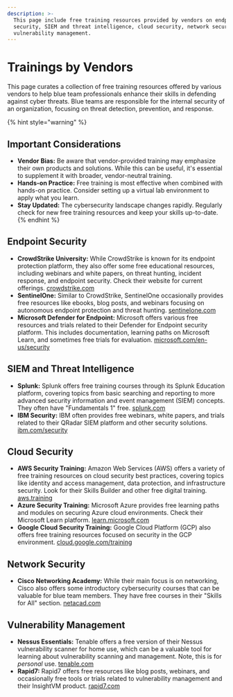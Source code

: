 ```yaml
---
description: >-
  This page include free training resources provided by vendors on endpoint
  security, SIEM and threat intelligence, cloud security, network security, and
  vulnerability management.
---
```


# Trainings by Vendors

This page curates a collection of free training resources offered by various vendors to help blue team professionals enhance their skills in defending against cyber threats. Blue teams are responsible for the internal security of an organization, focusing on threat detection, prevention, and response.

{% hint style="warning" %}
## **Important Considerations**

* **Vendor Bias:** Be aware that vendor-provided training may emphasize their own products and solutions. While this can be useful, it's essential to supplement it with broader, vendor-neutral training.
* **Hands-on Practice:** Free training is most effective when combined with hands-on practice. Consider setting up a virtual lab environment to apply what you learn.
* **Stay Updated:** The cybersecurity landscape changes rapidly. Regularly check for new free training resources and keep your skills up-to-date.
{% endhint %}

## **Endpoint Security**

* **CrowdStrike University:** While CrowdStrike is known for its endpoint protection platform, they also offer some free educational resources, including webinars and white papers, on threat hunting, incident response, and endpoint security. Check their website for current offerings. [crowdstrike.com](https://www.crowdstrike.com/)
* **SentinelOne:** Similar to CrowdStrike, SentinelOne occasionally provides free resources like ebooks, blog posts, and webinars focusing on autonomous endpoint protection and threat hunting. [sentinelone.com](https://www.sentinelone.com/)
* **Microsoft Defender for Endpoint:** Microsoft offers various free resources and trials related to their Defender for Endpoint security platform. This includes documentation, learning paths on Microsoft Learn, and sometimes free trials for evaluation. [microsoft.com/en-us/security](https://www.microsoft.com/en-us/security)

## **SIEM and Threat Intelligence**

* **Splunk:** Splunk offers free training courses through its Splunk Education platform, covering topics from basic searching and reporting to more advanced security information and event management (SIEM) concepts. They often have "Fundamentals 1" free. [splunk.com](https://www.splunk.com/)
* **IBM Security:** IBM often provides free webinars, white papers, and trials related to their QRadar SIEM platform and other security solutions. [ibm.com/security](https://www.ibm.com/security)

## **Cloud Security**

* **AWS Security Training:** Amazon Web Services (AWS) offers a variety of free training resources on cloud security best practices, covering topics like identity and access management, data protection, and infrastructure security. Look for their Skills Builder and other free digital training. [aws.training](https://www.google.com/search?q=https://aws.training/)
* **Azure Security Training:** Microsoft Azure provides free learning paths and modules on securing Azure cloud environments. Check their Microsoft Learn platform. [learn.microsoft.com](https://learn.microsoft.com/)
* **Google Cloud Security Training:** Google Cloud Platform (GCP) also offers free training resources focused on security in the GCP environment. [cloud.google.com/training](https://cloud.google.com/training)

## **Network Security**

* **Cisco Networking Academy:** While their main focus is on networking, Cisco also offers some introductory cybersecurity courses that can be valuable for blue team members. They have free courses in their "Skills for All" section. [netacad.com](https://www.netacad.com/)

## **Vulnerability Management**

* **Nessus Essentials:** Tenable offers a free version of their Nessus vulnerability scanner for home use, which can be a valuable tool for learning about vulnerability scanning and management. Note, this is for _personal_ use. [tenable.com](https://www.tenable.com/)
* **Rapid7:** Rapid7 offers free resources like blog posts, webinars, and occasionally free tools or trials related to vulnerability management and their InsightVM product. [rapid7.com](https://www.rapid7.com/)

